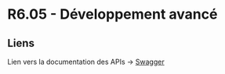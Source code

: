 # R6.05 - Développement avancé
  
## Liens
  
Lien vers la documentation des APIs -> [Swagger](http://localhost:3000/documentation#/)
